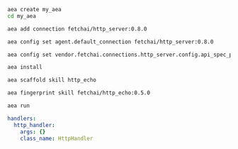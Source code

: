 ``` bash
aea create my_aea
cd my_aea
```
``` bash
aea add connection fetchai/http_server:0.8.0
```
``` bash
aea config set agent.default_connection fetchai/http_server:0.8.0
```
``` bash
aea config set vendor.fetchai.connections.http_server.config.api_spec_path "../examples/http_ex/petstore.yaml"
```
``` bash
aea install
```
``` bash
aea scaffold skill http_echo
```
``` bash
aea fingerprint skill fetchai/http_echo:0.5.0
```
``` bash
aea run
```
``` yaml
handlers:
  http_handler:
    args: {}
    class_name: HttpHandler
```